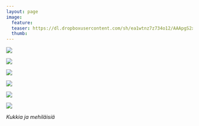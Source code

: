 ```yaml
---
layout: page
image:
  feature:
  teaser: https://dl.dropboxusercontent.com/sh/ea1wtnz7z734o12/AAApgS2xUvtaszB7GTxv_3zRa/luontokuvat/kes%C3%A4/8/DS32249-245px.jpg
  thumb:
---
```


[![](https://dl.dropboxusercontent.com/sh/ea1wtnz7z734o12/AADShGYv3BIp4YtvUkP0Kwjea/luontokuvat/kes%C3%A4/8/DS32245-800px.jpg)](https://dl.dropboxusercontent.com/sh/ea1wtnz7z734o12/AAByYa3IglBKuMJwSYEIPlH7a/luontokuvat/kes%C3%A4/8/DS32245.jpg)

[![](https://dl.dropboxusercontent.com/sh/ea1wtnz7z734o12/AABmnkGRY4poz8Pur9Mg04Gia/luontokuvat/kes%C3%A4/8/DS32249-800px.jpg)](https://dl.dropboxusercontent.com/sh/ea1wtnz7z734o12/AAAUM0zjXLiRg_CUdBADAYOva/luontokuvat/kes%C3%A4/8/DS32249.jpg)

[![](https://dl.dropboxusercontent.com/sh/ea1wtnz7z734o12/AADfYpO8LbrLf1PZ_G5AAE7Na/luontokuvat/kes%C3%A4/8/DS32251-800px.jpg)](https://dl.dropboxusercontent.com/sh/ea1wtnz7z734o12/AAAsHxvtg276S_pIKh4uQygLa/luontokuvat/kes%C3%A4/8/DS32251.jpg)

[![](https://dl.dropboxusercontent.com/sh/ea1wtnz7z734o12/AACewNDFh6RvUa44UQpdG2HCa/luontokuvat/kes%C3%A4/8/DS32980-800px.jpg)](https://dl.dropboxusercontent.com/sh/ea1wtnz7z734o12/AACuXZvMqeetbCENgvMEwTJNa/luontokuvat/kes%C3%A4/8/DS32980.jpg)

[![](https://dl.dropboxusercontent.com/sh/ea1wtnz7z734o12/AABWdsogDCt35j1627bbuvGca/luontokuvat/kes%C3%A4/8/DS32999-800px.jpg)](https://dl.dropboxusercontent.com/sh/ea1wtnz7z734o12/AACs_E5sN0gt8A7MaWDk6bwya/luontokuvat/kes%C3%A4/8/DS32999.jpg)

[![](https://dl.dropboxusercontent.com/sh/ea1wtnz7z734o12/AADlOGvwWr94nj-Urvf3-K8Ka/luontokuvat/kes%C3%A4/8/DS32993-800px.jpg)](https://dl.dropboxusercontent.com/sh/ea1wtnz7z734o12/AAB-Iulx9c_EVlLrJmoVkqXma/luontokuvat/kes%C3%A4/8/DS32993.jpg)

*Kukkia ja mehiläisiä*
